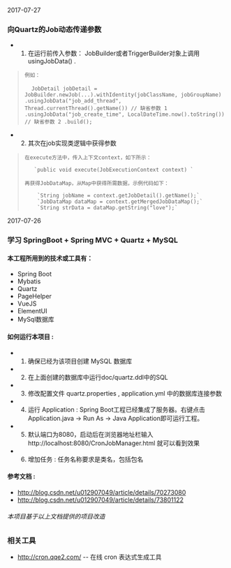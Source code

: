 2017-07-27
### 向Quartz的Job动态传递参数

* 1. 在运行前传入参数： JobBuilder或者TriggerBuilder对象上调用 usingJobData() .      
>
>     例如： 
>      
>      `JobDetail jobDetail = JobBuilder.newJob(...).withIdentity(jobClassName, jobGroupName)
>                       .usingJobData("job_add_thread", Thread.currentThread().getName()) // 缺省参数 1
>                       .usingJobData("job_create_time", LocalDateTime.now().toString()) // 缺省参数 2
>                       .build();`
>
>

* 2. 其次在job实现类逻辑中获得参数
>     在execute方法中，传入上下文context，如下所示：
>      
>        `public void execute(JobExecutionContext context) `
>      
>     再获得JobDataMap，从Map中获得所需数据，示例代码如下：
>      
>         `String jobName = context.getJobDetail().getName();`
>         `JobDataMap dataMap = context.getMergedJobDataMap();`
>         `String strData = dataMap.getString("love");`
>                  


2017-07-26

### 学习 SpringBoot + Spring MVC + Quartz + MySQL

#### 本工程所用到的技术或工具有：
* Spring Boot
* Mybatis
* Quartz
* PageHelper
* VueJS
* ElementUI
* MySql数据库


#### 如何运行本项目 :
* 1. 确保已经为该项目创建 MySQL 数据库
* 2. 在上面创建的数据库中运行doc/quartz.ddl中的SQL
* 3. 修改配置文件 quartz.properties , application.yml 中的数据库连接参数
* 4. 运行 Application : Spring Boot工程已经集成了服务器。右键点击 Application.java -> Run As -> Java Application即可运行工程。
* 5. 默认端口为8080，启动后在浏览器地址栏输入 http://localhost:8080/CronJobManager.html 就可以看到效果
* 6. 增加任务 : 任务名称要求是类名，包括包名


#### 参考文档 :
* http://blog.csdn.net/u012907049/article/details/70273080
* http://blog.csdn.net/u012907049/article/details/73801122

###### 本项目基于以上文档提供的项目改造

### 相关工具
* http://cron.qqe2.com/  -- 在线 cron 表达式生成工具


